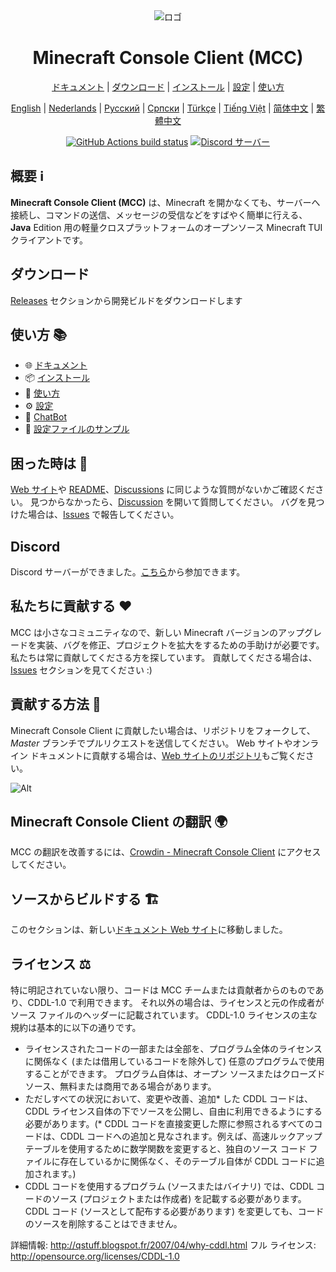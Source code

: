 <div align="center">

<img src="https://i.pics.rs/LLDhE.png" alt="ロゴ"/>

# Minecraft Console Client (MCC)

[ドキュメント](https://mccteam.github.io/l10n/ja/) | [ダウンロード](#ダウンロード) | [インストール](https://mccteam.github.io/l10n/ja/guide/installation.html) | [設定](https://mccteam.github.io/l10n/ja/guide/configuration.html) | [使い方](https://mccteam.github.io/l10n/ja/guide/usage.html)

</div>

<div align="center">

[English](https://github.com/MCCTeam/Minecraft-Console-Client/blob/master/README.md) | [Nederlands](https://github.com/MCCTeam/MCCTeam.github.io/blob/master/MCC-README/README-Dutch.md) | [Русский](https://github.com/MCCTeam/MCCTeam.github.io/blob/master/MCC-README/README-Russian.md) | [Српски](https://github.com/MCCTeam/MCCTeam.github.io/blob/master/MCC-README/README-Serbian_Cyrillic.md) | [Türkçe](https://github.com/MCCTeam/MCCTeam.github.io/blob/master/MCC-README/README-Turkish.md) | [Tiếng Việt](https://github.com/MCCTeam/MCCTeam.github.io/blob/master/MCC-README/README-Vietnamese.md) | [简体中文](https://github.com/MCCTeam/MCCTeam.github.io/blob/master/MCC-README/README-Chinese_Simplified.md) | [繁體中文](https://github.com/MCCTeam/MCCTeam.github.io/blob/master/MCC-README/README-Chinese_Traditional.md)

</div>

<div align="center">

[![GitHub Actions build status](https://github.com/MCCTeam/Minecraft-Console-Client/actions/workflows/build-and-release.yml/badge.svg)](https://github.com/MCCTeam/Minecraft-Console-Client/releases/latest) <a href="https://discord.gg/sfBv4TtpC9"><img src="https://img.shields.io/discord/1018553894831403028?color=5865F2&logo=discord&logoColor=white" alt="Discord サーバー" /></a>

</div>

## **概要 ℹ️**

**Minecraft Console Client (MCC)** は、Minecraft を開かなくても、サーバーへ接続し、コマンドの送信、メッセージの受信などをすばやく簡単に行える、**Java** Edition 用の軽量クロスプラットフォームのオープンソース Minecraft TUI クライアントです。

## ダウンロード

[Releases](https://github.com/MCCTeam/Minecraft-Console-Client/releases/latest) セクションから開発ビルドをダウンロードします

## 使い方 📚

-   🌐 [ドキュメント](https://mccteam.github.io/l10n/ja/)
-   📦 [インストール](https://mccteam.github.io/l10n/ja/guide/installation.html)
-   📖 [使い方](https://mccteam.github.io/l10n/ja/guide/usage.html)
-   ⚙️ [設定](https://mccteam.github.io/l10n/ja/guide/configuration.html)
-   🤖 [ChatBot](https://mccteam.github.io/l10n/ja/guide/chat-bots.html)
-   📝 [設定ファイルのサンプル](https://github.com/MCCTeam/Minecraft-Console-Client/tree/master/MinecraftClient/config)

## 困った時は 🙋

[Web サイト](https://mccteam.github.io/l10n/ja/)や [README](https://github.com/MCCTeam/Minecraft-Console-Client/tree/master/MinecraftClient/config#minecraft-console-client-user-manual)、[Discussions](https://github.com/MCCTeam/Minecraft-Console-Client/discussions) に同じような質問がないかご確認ください。 見つからなかったら、[Discussion](https://github.com/MCCTeam/Minecraft-Console-Client/discussions/new) を開いて質問してください。 バグを見つけた場合は、[Issues](https://github.com/MCCTeam/Minecraft-Console-Client/issues) で報告してください。

## Discord

Discord サーバーができました。[こちら](https://discord.gg/sfBv4TtpC9)から参加できます。

## 私たちに貢献する ❤️

MCC は小さなコミュニティなので、新しい Minecraft バージョンのアップグレードを実装、バグを修正、プロジェクトを拡大をするための手助けが必要です。 私たちは常に貢献してくださる方を探しています。 貢献してくださる場合は、[Issues](https://github.com/MCCTeam/Minecraft-Console-Client/issues?q=is%3Aissue+is%3Aopen+label%3Awaiting-for%3Acontributor) セクションを見てください :)

## 貢献する方法 📝

Minecraft Console Client に貢献したい場合は、リポジトリをフォークして、_Master_ ブランチでプルリクエストを送信してください。 Web サイトやオンライン ドキュメントに貢献する場合は、[Web サイトのリポジトリ](https://github.com/MCCTeam/MCCTeam.github.io)もご覧ください。

![Alt](https://repobeats.axiom.co/api/embed/c8a6c7c47fde8fcbe3727a21eab46e6b39dff60d.svg "アナリティクス画像をリポベートする")

## Minecraft Console Client の翻訳 🌍

MCC の翻訳を改善するには、[Crowdin - Minecraft Console Client](https://crwd.in/minecraft-console-client) にアクセスしてください。

## ソースからビルドする 🏗️

[](https://mccteam.github.io/guide/installation.html#building-from-the-source-code)このセクションは、新しい[ドキュメント Web サイト](https://mccteam.github.io/l10n/ja/guide/installation.html#building-from-the-source-code)に移動しました。

## ライセンス ⚖️

特に明記されていない限り、コードは MCC チームまたは貢献者からのものであり、CDDL-1.0 で利用できます。 それ以外の場合は、ライセンスと元の作成者がソース ファイルのヘッダーに記載されています。 CDDL-1.0 ライセンスの主な規約は基本的に以下の通りです。

-   ライセンスされたコードの一部または全部を、プログラム全体のライセンスに関係なく (または借用しているコードを除外して) 任意のプログラムで使用することができます。 プログラム自体は、オープン ソースまたはクローズド ソース、無料または商用である場合があります。
-   ただしすべての状況において、変更や改善、追加\* した CDDL コードは、CDDL ライセンス自体の下でソースを公開し、自由に利用できるようにする必要があります。(\* CDDL コードを直接変更した際に参照されるすべてのコードは、CDDL コードへの追加と見なされます。例えば、高速ルックアップ テーブルを使用するために数学関数を変更すると、独自のソース コード ファイルに存在しているかに関係なく、そのテーブル自体が CDDL コードに追加されます。)
-   CDDL コードを使用するプログラム (ソースまたはバイナリ) では、CDDL コードのソース (プロジェクトまたは作成者) を記載する必要があります。 CDDL コード (ソースとして配布する必要があります) を変更しても、コードのソースを削除することはできません。

詳細情報: http://qstuff.blogspot.fr/2007/04/why-cddl.html フル ライセンス: http://opensource.org/licenses/CDDL-1.0
